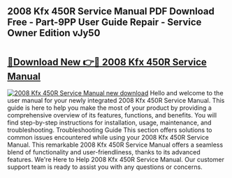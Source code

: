 ## 2008 Kfx 450R Service Manual PDF Download Free - Part-9PP User Guide Repair - Service Owner Edition vJy50

# <h2><a href="http://bc4579.oget.top/?id=2008+Kfx+450R+Service+Manual">🔗Download New 👉🔴 2008 Kfx 450R Service Manual</a></h2>

[![2008 Kfx 450R Service Manual new download](https://i.imgur.com/5g1atiW.png)](http://bc4579.oget.top/?id=2008+Kfx+450R+Service+Manual)
Hello and welcome to the user manual for your newly integrated 2008 Kfx 450R Service Manual. This guide is here to help you make the most of your product by providing a comprehensive overview of its features, functions, and benefits. You will find step-by-step instructions for installation, usage, maintenance, and troubleshooting. Troubleshooting Guide This section offers solutions to common issues encountered while using your 2008 Kfx 450R Service Manual. This remarkable 2008 Kfx 450R Service Manual offers a seamless blend of functionality and user-friendliness, thanks to its advanced features. We're Here to Help 2008 Kfx 450R Service Manual. Our customer support team is ready to assist you with any questions or concerns.
